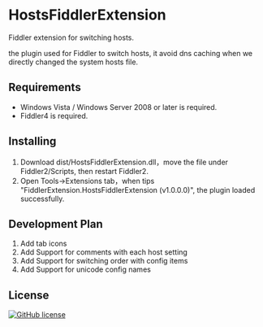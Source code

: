 # HostsFiddlerExtension

Fiddler extension for switching hosts.

the plugin used for Fiddler to switch hosts, it avoid dns caching when we directly changed the system hosts file.

## Requirements

 - Windows Vista / Windows Server 2008 or later is required.
 - Fiddler4 is required.

## Installing

1. Download dist/HostsFiddlerExtension.dll，move the file under Fiddler2/Scripts, then restart Fiddler2.
2. Open Tools->Extensions tab，when tips "FiddlerExtension.HostsFiddlerExtension (v1.0.0.0)", the plugin loaded successfully.

## Development Plan
1. Add tab icons
2. Add Support for comments with each host setting
3. Add Support for switching order with config items
4. Add Support for unicode config names

## License

[![GitHub license][license-image]][license-url]

[license-image]: https://img.shields.io/badge/license-MIT-blue.svg
[license-url]: https://raw.githubusercontent.com/liushoukai/HostsFiddlerExtension/master/LICENSE
